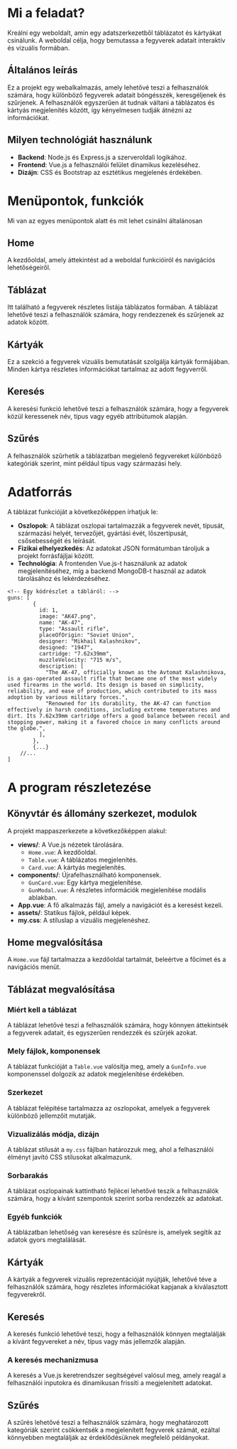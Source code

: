 # Mi a feladat?
Kreálni egy weboldalt, amin egy adatszerkezetből táblázatot és kártyákat csinálunk. A weboldal célja, hogy bemutassa a fegyverek adatait interaktív és vizuális formában.

## Általános leírás
Ez a projekt egy webalkalmazás, amely lehetővé teszi a felhasználók számára, hogy különböző fegyverek adatait böngésszék, keresgéljenek és szűrjenek. A felhasználók egyszerűen át tudnak váltani a táblázatos és kártyás megjelenítés között, így kényelmesen tudják átnézni az információkat.

## Milyen technológiát használunk
- **Backend**: Node.js és Express.js a szerveroldali logikához.
- **Frontend**: Vue.js a felhasználói felület dinamikus kezeléséhez.
- **Dizájn**: CSS és Bootstrap az esztétikus megjelenés érdekében.
# Menüpontok, funkciók
Mi van az egyes menüpontok alatt és mit lehet csinálni általánosan

## Home
A kezdőoldal, amely áttekintést ad a weboldal funkcióiról és navigációs lehetőségeiről.

## Táblázat
Itt található a fegyverek részletes listája táblázatos formában. A táblázat lehetővé teszi a felhasználók számára, hogy rendezzenek és szűrjenek az adatok között.

## Kártyák
Ez a szekció a fegyverek vizuális bemutatását szolgálja kártyák formájában. Minden kártya részletes információkat tartalmaz az adott fegyverről.

## Keresés
A keresési funkció lehetővé teszi a felhasználók számára, hogy a fegyverek közül keressenek név, típus vagy egyéb attribútumok alapján.

## Szűrés
A felhasználók szűrhetik a táblázatban megjelenő fegyvereket különböző kategóriák szerint, mint például típus vagy származási hely.

# Adatforrás
A táblázat funkcióját a következőképpen írhatjuk le:
- **Oszlopok**: A táblázat oszlopai tartalmazzák a fegyverek nevét, típusát, származási helyét, tervezőjét, gyártási évét, lőszertípusát, csősebességét és leírását.
- **Fizikai elhelyezkedés**: Az adatokat JSON formátumban tároljuk a projekt forrásfájljai között.
- **Technológia**: A frontenden Vue.js-t használunk az adatok megjelenítéséhez, míg a backend MongoDB-t használ az adatok tárolásához és lekérdezéséhez.

```
<!-- Egy kódrészlet a tábláról: -->
guns: [
        {
          id: 1,
          image: "AK47.png",
          name: "AK-47",
          type: "Assault rifle",
          placeOfOrigin: "Soviet Union",
          designer: "Mikhail Kalashnikov",
          designed: "1947",
          cartridge: "7.62x39mm",
          muzzleVelocity: "715 m/s",
          description: [
            "The AK-47, officially known as the Avtomat Kalashnikova, is a gas-operated assault rifle that became one of the most widely used firearms in the world. Its design is based on simplicity, reliability, and ease of production, which contributed to its mass adoption by various military forces.",
            "Renowned for its durability, the AK-47 can function effectively in harsh conditions, including extreme temperatures and dirt. Its 7.62x39mm cartridge offers a good balance between recoil and stopping power, making it a favored choice in many conflicts around the globe.",
          ],
        },
        {...}
    //...
]        
```

# A program részletezése
## Könyvtár és állomány szerkezet, modulok
A projekt mappaszerkezete a következőképpen alakul:
- **views/**: A Vue.js nézetek tárolására.
  - `Home.vue`: A kezdőoldal.
  - `Table.vue`: A táblázatos megjelenítés.
  - `Card.vue`: A kártyás megjelenítés.
- **components/**: Újrafelhasználható komponensek.
  - `GunCard.vue`: Egy kártya megjelenítése.
  - `GunModal.vue`: A részletes információk megjelenítése modális ablakban.
- **App.vue**: A fő alkalmazás fájl, amely a navigációt és a keresést kezeli.
- **assets/**: Statikus fájlok, például képek.
- **my.css**: A stíluslap a vizuális megjelenéshez.

## Home megvalósítása
A `Home.vue` fájl tartalmazza a kezdőoldal tartalmát, beleértve a főcímet és a navigációs menüt.

## Táblázat megvalósítása
### Miért kell a táblázat
A táblázat lehetővé teszi a felhasználók számára, hogy könnyen áttekintsék a fegyverek adatait, és egyszerűen rendezzék és szűrjék azokat.

### Mely fájlok, komponensek
A táblázat funkcióját a `Table.vue` valósítja meg, amely a `GunInfo.vue` komponenssel dolgozik az adatok megjelenítése érdekében.

### Szerkezet
A táblázat felépítése tartalmazza az oszlopokat, amelyek a fegyverek különböző jellemzőit mutatják.

### Vizualizálás módja, dizájn
A táblázat stílusát a `my.css` fájlban határozzuk meg, ahol a felhasználói élményt javító CSS stílusokat alkalmazunk.

### Sorbarakás
A táblázat oszlopainak kattintható fejlécei lehetővé teszik a felhasználók számára, hogy a kívánt szempontok szerint sorba rendezzék az adatokat.

### Egyéb funkciók
A táblázatban lehetőség van keresésre és szűrésre is, amelyek segítik az adatok gyors megtalálását.

## Kártyák
A kártyák a fegyverek vizuális reprezentációját nyújtják, lehetővé téve a felhasználók számára, hogy részletes információkat kapjanak a kiválasztott fegyverekről.

## Keresés
A keresés funkció lehetővé teszi, hogy a felhasználók könnyen megtalálják a kívánt fegyvereket a név, típus vagy más jellemzők alapján.

### A keresés mechanizmusa
A keresés a Vue.js keretrendszer segítségével valósul meg, amely reagál a felhasználói inputokra és dinamikusan frissíti a megjelenített adatokat.

## Szűrés
A szűrés lehetővé teszi a felhasználók számára, hogy meghatározott kategóriák szerint csökkentsék a megjelenített fegyverek számát, ezáltal könnyebben megtalálják az érdeklődésüknek megfelelő példányokat.
